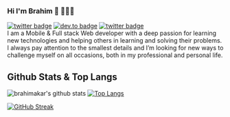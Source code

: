 ### Hi I'm Brahim 👋 👨🏻‍💻
[![twitter badge](https://img.shields.io/badge/twitter-%40brahim_akarouch-blue)](https://twitter.com/brahim_akarouch)
[![dev.to badge](https://img.shields.io/badge/linkedin-brahim--akarouch-%230177B5?style=flat&logo=linkedin)](https://www.linkedin.com/in/brahim-akarouch)
[![twitter badge](https://img.shields.io/badge/instagram-@brahim_akar-%23E4415F?style=flat&logo=instagram&logoColor=white)](https://instagram.com/brahim_akar) <br>
I am a Mobile & Full stack Web developer with a deep passion for learning new technologies and helping others in learning and solving their problems.
I always pay attention to the smallest details and I’m looking for new ways to challenge myself on all occasions, both in my professional and personal life.

## Github Stats & Top Langs

![brahimakar's github stats](https://github-readme-stats.vercel.app/api?username=brahimakar&show_icons=true&theme=shades-of-purple&count_private=true)
[![Top Langs](https://github-readme-stats.vercel.app/api/top-langs/?username=brahimakar&hide=html,css&layout=compact&theme=shades-of-purple)](https://github.com/brahimakar/)

[![GitHub Streak](https://github-readme-streak-stats.herokuapp.com/?user=BrahimAkar)](https://git.io/streak-stats)

